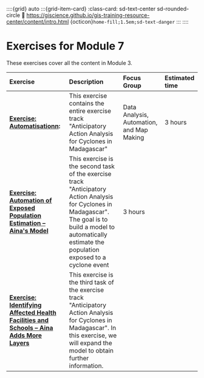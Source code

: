::::{grid} auto
:::{grid-item-card}
:class-card: sd-text-center sd-rounded-circle
:link: https://giscience.github.io/gis-training-resource-center/content/intro.html 
{octicon}`home-fill;1.5em;sd-text-danger`
:::
::::


# Exercises for Module 7

These exercises cover all the content in Module 3.

| Exercise| Description |Focus Group|Estimated time| 
| :-------------------- | :----------------- |:----------------- |:----------------- |
| __[Exercise: Automatisationn](/content/Module_7/en_qgis_module_7_ex1.md):__ | This exercise contains the entire exercise track "Anticipatory Action Analysis for Cyclones in Madagascar" | Data Analysis, Automation, and Map Making | 3 hours |   
| __[Exercise: Automation of Exposed Population Estimation – Aina's Model](/content/Module_7/en_module_7_mdg_aa_ex_2.md)__ | This exercise is the second task of the exercise track "Anticipatory Action Analysis for Cyclones in Madagascar". The goal is to build a model to automatically estimate the population exposed to a cyclone event | 3 hours | 
| __[Exercise: Identifying Affected Health Facilities and Schools – Aina Adds More Layers](/content/Module_7/en_module_7_mdg_aa_ex_3.md)__ | This exercise is the third task of the exercise track "Anticipatory Action Analysis for Cyclones in Madagascar". In this exercise, we will expand the model to obtain further information. | 